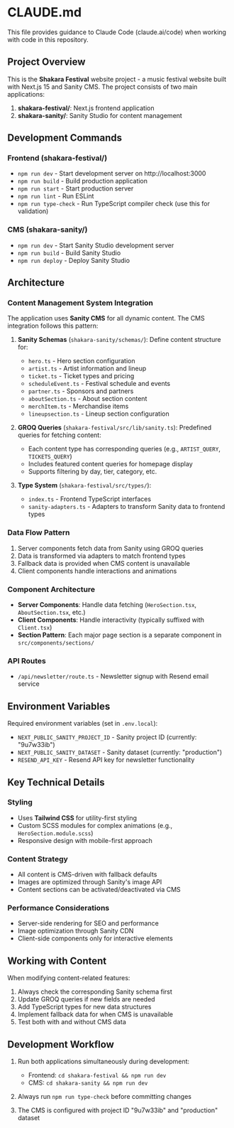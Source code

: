 # CLAUDE.md

This file provides guidance to Claude Code (claude.ai/code) when working with code in this repository.

## Project Overview

This is the **Shakara Festival** website project - a music festival website built with Next.js 15 and Sanity CMS. The project consists of two main applications:

1. **shakara-festival/**: Next.js frontend application 
2. **shakara-sanity/**: Sanity Studio for content management

## Development Commands

### Frontend (shakara-festival/)
- `npm run dev` - Start development server on http://localhost:3000
- `npm run build` - Build production application
- `npm run start` - Start production server
- `npm run lint` - Run ESLint
- `npm run type-check` - Run TypeScript compiler check (use this for validation)

### CMS (shakara-sanity/)
- `npm run dev` - Start Sanity Studio development server
- `npm run build` - Build Sanity Studio
- `npm run deploy` - Deploy Sanity Studio

## Architecture

### Content Management System Integration
The application uses **Sanity CMS** for all dynamic content. The CMS integration follows this pattern:

1. **Sanity Schemas** (`shakara-sanity/schemas/`): Define content structure for:
   - `hero.ts` - Hero section configuration
   - `artist.ts` - Artist information and lineup
   - `ticket.ts` - Ticket types and pricing
   - `scheduleEvent.ts` - Festival schedule and events
   - `partner.ts` - Sponsors and partners
   - `aboutSection.ts` - About section content
   - `merchItem.ts` - Merchandise items
   - `lineupsection.ts` - Lineup section configuration

2. **GROQ Queries** (`shakara-festival/src/lib/sanity.ts`): Predefined queries for fetching content:
   - Each content type has corresponding queries (e.g., `ARTIST_QUERY`, `TICKETS_QUERY`)
   - Includes featured content queries for homepage display
   - Supports filtering by day, tier, category, etc.

3. **Type System** (`shakara-festival/src/types/`):
   - `index.ts` - Frontend TypeScript interfaces
   - `sanity-adapters.ts` - Adapters to transform Sanity data to frontend types

### Data Flow Pattern
1. Server components fetch data from Sanity using GROQ queries
2. Data is transformed via adapters to match frontend types
3. Fallback data is provided when CMS content is unavailable
4. Client components handle interactions and animations

### Component Architecture
- **Server Components**: Handle data fetching (`HeroSection.tsx`, `AboutSection.tsx`, etc.)
- **Client Components**: Handle interactivity (typically suffixed with `Client.tsx`)
- **Section Pattern**: Each major page section is a separate component in `src/components/sections/`

### API Routes
- `/api/newsletter/route.ts` - Newsletter signup with Resend email service

## Environment Variables

Required environment variables (set in `.env.local`):
- `NEXT_PUBLIC_SANITY_PROJECT_ID` - Sanity project ID (currently: "9u7w33ib")
- `NEXT_PUBLIC_SANITY_DATASET` - Sanity dataset (currently: "production")  
- `RESEND_API_KEY` - Resend API key for newsletter functionality

## Key Technical Details

### Styling
- Uses **Tailwind CSS** for utility-first styling
- Custom SCSS modules for complex animations (e.g., `HeroSection.module.scss`)
- Responsive design with mobile-first approach

### Content Strategy
- All content is CMS-driven with fallback defaults
- Images are optimized through Sanity's image API
- Content sections can be activated/deactivated via CMS

### Performance Considerations
- Server-side rendering for SEO and performance
- Image optimization through Sanity CDN
- Client-side components only for interactive elements

## Working with Content

When modifying content-related features:
1. Always check the corresponding Sanity schema first
2. Update GROQ queries if new fields are needed  
3. Add TypeScript types for new data structures
4. Implement fallback data for when CMS is unavailable
5. Test both with and without CMS data

## Development Workflow

1. Run both applications simultaneously during development:
   - Frontend: `cd shakara-festival && npm run dev`
   - CMS: `cd shakara-sanity && npm run dev`

2. Always run `npm run type-check` before committing changes

3. The CMS is configured with project ID "9u7w33ib" and "production" dataset